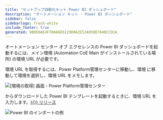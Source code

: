```yaml
---
title: "セットアップ自動化キット Power BI ダッシュボード"
description: "オートメーション キット - Power BI ダッシュボード"
sidebar: false
sidebarlogo: fresh-white
include_footer: true
generated: 90DE8AE4F7BA66E6129D0A2E53A958D7A4BCC91A
---
```


オートメーション センター オブ エクセレンスの Power BI ダッシュボードを起動するには、メイン環境 (Automation CoE Main がインストールされている場所) の環境 URL が必要です。

環境 URL を取得するには、Power Platform管理センターに移動し、環境 に移動して環境を選択し、環境 URL をメモします。

![[環境の取得] 画面 - Power Platform管理センター](/images/get-environment.png)

からダウンロードした Power BI テンプレートを起動するときに、環境 URL を入力します。[{{<product-name>}} リリース](https://github.com/microsoft/powercat-automation-kit/releases)

![Power BI のインポートの例](/images/power-bi-import.png)
